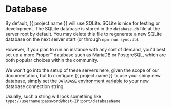 # Database

By default, {{ project.name }} will use SQLite. SQLite is nice for testing or development.
The SQLite database is stored in the `database.db` file at the server root by default.
You may delete this file to regenerate a new SQLite database on the next server start
(or through `npm run sync:db`).

However, if you plan to run an instance with any sort of demand, you'd best set up a more Proper™ database
such as MariaDB or PostgreSQL, which are both popular choices within the community.

We won't go into the setup of these servers here, given the scope of our documentation,
but to configure {{ project.name }} to use your shiny new database, simply set the `DATABASE` [environment variable](configuration/env.md)
to your new database connection string.

Usually, such a string will look something like `type://username:password@host-IP:port/databaseName`
